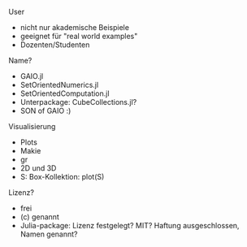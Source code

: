 User
- nicht nur akademische Beispiele
- geeignet für "real world examples"
- Dozenten/Studenten

Name?
- GAIO.jl
- SetOrientedNumerics.jl
- SetOrientedComputation.jl
- Unterpackage: CubeCollections.jl?
- SON of GAIO :)

Visualisierung
- Plots
- Makie
- gr
- 2D und 3D
- S: Box-Kollektion: plot(S)

Lizenz?
- frei
- (c) genannt
- Julia-package: Lizenz festgelegt? MIT? Haftung ausgeschlossen, Namen genannt?
